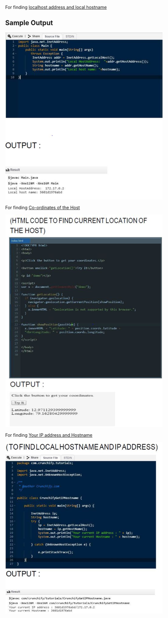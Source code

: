 For finding [localhost address and local hostname](https://github.com/Kartikay77/Resume/blob/main/SIN_PROJECT/Main.java)

## Sample Output
![Demo Doccou alpha](https://github.com/Kartikay77/Resume/blob/main/SIN_PROJECT/localhostaddress%2Clocalhostname.JPG?raw=true)

For finding [Co-ordinates of the Host](https://github.com/Kartikay77/Resume/blob/main/SIN_PROJECT/sin.html)

![Co-ordinates of the Host](https://github.com/Kartikay77/Resume/blob/main/SIN_PROJECT/longitude%2Clatitude%20of%20the%20intruder.JPG?raw=true)

For finding [Your IP address and Hostname](https://github.com/Kartikay77/Resume/blob/main/SIN_PROJECT/NewClass1.java)

![Your IP address and Hostname](https://github.com/Kartikay77/Resume/blob/main/SIN_PROJECT/yourip%2Cyourhostname.JPG?raw=true)
